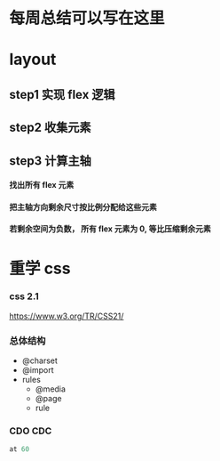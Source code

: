 # 每周总结可以写在这里

# layout

## step1 实现 flex 逻辑

## step2 收集元素

## step3 计算主轴

#### 找出所有 flex 元素

#### 把主轴方向剩余尺寸按比例分配给这些元素

#### 若剩余空间为负数， 所有 flex 元素为 0, 等比压缩剩余元素

# 重学 css

### css 2.1

<a href="https://www.w3.org/TR/CSS21/">https://www.w3.org/TR/CSS21/</a>

### 总体结构

<ul>
  <li>@charset</li>
  <li>@import</li>
  <li>
    rules
    <ul>
      <li>@media</li>
      <li>@page</li>
      <li>rule</li>
    </ul>
  </li>
</ul>

### CDO CDC

```js
at 60
```
